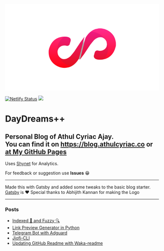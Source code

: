 <center><img src="/content/assets/n1.png"/></center>

[![Netlify Status](https://api.netlify.com/api/v1/badges/3e309cdf-56b7-4b50-9dff-85a586a0d5ad/deploy-status)](https://app.netlify.com/sites/stupefied-ramanujan-0a4da3/deploys) ![](https://github.com/athul/blog/workflows/GitHub%20Pages%20Deploy/badge.svg)


# DayDreams++
Personal Blog of Athul Cyriac Ajay.   
You can find it on https://blog.athulcyriac.co or [at My GitHub Pages](https://athul.github.io/blog)
--------

Uses [Shynet](https://github.com/milesmcc/shynet) for Analytics.

For feedback or suggestion use **Issues** 😁

-------

Made this with Gatsby and added some tweaks to the basic blog starter.   
[Gatsby](https://gatsbyjs.com) is ❤️
Special thanks to Abhijith Kannan for making the Logo

-----

### Posts

<!--START_SECTION:posts-->
* [Indexed 🧠 and Fuzzy 🔍](https:&#x2F;&#x2F;blog.athulcyriac.xyz&#x2F;zettel-search&#x2F;)
* [Link Preview Generator in Python](https:&#x2F;&#x2F;blog.athulcyriac.xyz&#x2F;image-gen&#x2F;)
* [Telegram Bot with Adguard](https:&#x2F;&#x2F;blog.athulcyriac.xyz&#x2F;adbot-tg&#x2F;)
* [Jiofi-CLI](https:&#x2F;&#x2F;blog.athulcyriac.xyz&#x2F;jiofi&#x2F;)
* [Updating GitHub Readme with Waka-readme](https:&#x2F;&#x2F;blog.athulcyriac.xyz&#x2F;readme_ghactions&#x2F;)
<!--END_SECTION:posts-->
